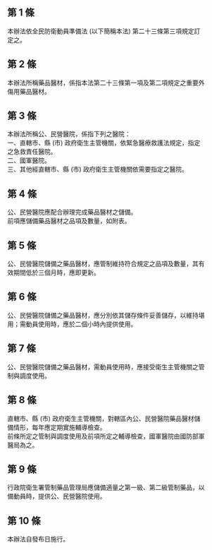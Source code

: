第 1 條
-------
本辦法依全民防衛動員準備法 (以下簡稱本法) 第二十三條第三項規定訂  
定之。

第 2 條
-------
本辦法所稱藥品醫材，係指本法第二十三條第一項及第二項規定之重要外  
傷用藥品醫材。

第 3 條
-------
本辦法所稱公、民營醫院，係指下列之醫院：  
一、直轄市、縣 (市) 政府衛生主管機關，依緊急醫療救護法規定，指定  
    之急救責任醫院。  
二、國軍醫院。  
三、其他經直轄市、縣 (市) 政府衛生主管機關依需要指定之醫院。

第 4 條
-------
公、民營醫院應配合辦理完成藥品醫材之儲備。  
前項應儲備藥品醫材之品項及數量，如附表。

第 5 條
-------
公、民營醫院儲備之藥品醫材，應管制維持符合規定之品項及數量，其有  
效期間低於三個月時，應即更新。

第 6 條
-------
公、民營醫院儲備之藥品醫材，應分別依其儲存條件妥善儲存，以維持堪  
用；需動員使用時，應於二個小時內提供使用。

第 7 條
-------
公、民營醫院儲備之藥品醫材，需動員使用時，應接受衛生主管機關之管  
制與調度使用。

第 8 條
-------
直轄市、縣 (市) 政府衛生主管機關，對轄區內公、民營醫院藥品醫材儲  
備情形，每年應定期實施輔導檢查。  
前條所定之管制與調度使用及前項所定之輔導檢查，國軍醫院由國防部軍  
醫局為之。

第 9 條
-------
行政院衛生署管制藥品管理局應儲備適量之第一級、第二級管制藥品，以  
備動員時，提供公、民營醫院使用。

第 10 條
--------
本辦法自發布日施行。

